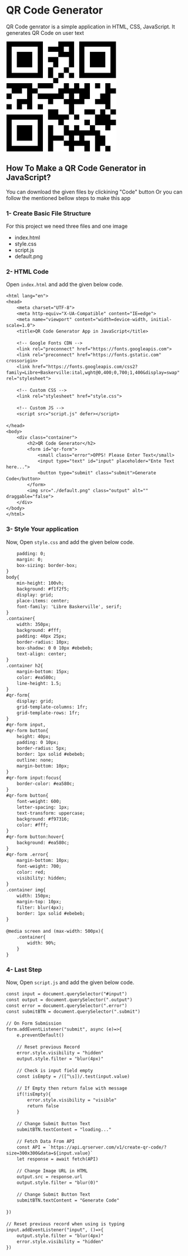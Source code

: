 # QR Code Generator
QR Code genrator is a simple application in HTML, CSS, JavaScript. It generates QR Code on user text

![plot](./default.png)

## How To Make a QR Code Generator in JavaScript?
You can download the given files by clickining "Code" button
Or you can follow the mentioned bellow steps to make this app

### 1- Create Basic File Structure
For this project we need three files and one image
- index.html
- style.css
- script.js
- default.png

### 2- HTML Code
Open ```index.html``` and add the given below code.

```<!DOCTYPE html>
<html lang="en">
<head>
    <meta charset="UTF-8">
    <meta http-equiv="X-UA-Compatible" content="IE=edge">
    <meta name="viewport" content="width=device-width, initial-scale=1.0">
    <title>QR Code Generator App in JavaScript</title>

    <!-- Google Fonts CDN -->
    <link rel="preconnect" href="https://fonts.googleapis.com">
    <link rel="preconnect" href="https://fonts.gstatic.com" crossorigin>
    <link href="https://fonts.googleapis.com/css2?family=Libre+Baskerville:ital,wght@0,400;0,700;1,400&display=swap" rel="stylesheet">
    
    <!-- Custom CSS -->
    <link rel="stylesheet" href="style.css">

    <!-- Custom JS -->
    <script src="script.js" defer></script>

</head>
<body>
    <div class="container">
        <h2>QR Code Generator</h2>
        <form id="qr-form">
            <small class="error">OPPS! Please Enter Text</small>
            <input type="text" id="input" placeholder="Ente Text here...">
            <button type="submit" class="submit">Generate Code</button>
        </form>
        <img src="./default.png" class="output" alt="" draggable="false">
    </div>
</body>
</html>
```

### 3- Style Your application
Now, Open ```style.css``` and add the given below code.
```*{
    padding: 0;
    margin: 0;
    box-sizing: border-box;
}
body{
    min-height: 100vh;
    background: #f1f2f5;
    display: grid;
    place-items: center;
    font-family: 'Libre Baskerville', serif;
}
.container{
    width: 350px;
    background: #fff;
    padding: 40px 25px;
    border-radius: 10px;
    box-shadow: 0 0 10px #ebebeb;
    text-align: center;
}
.container h2{
    margin-bottom: 15px;
    color: #ea580c;
    line-height: 1.5;
}
#qr-form{
    display: grid;
    grid-template-columns: 1fr;
    grid-template-rows: 1fr;
}
#qr-form input,
#qr-form button{
    height: 40px;
    padding: 0 10px;
    border-radius: 5px;
    border: 1px solid #ebebeb;
    outline: none;
    margin-bottom: 10px;
}
#qr-form input:focus{
    border-color: #ea580c;
}
#qr-form button{
    font-weight: 600;
    letter-spacing: 1px;
    text-transform: uppercase;
    background: #f97316;
    color: #fff;
}
#qr-form button:hover{
    background: #ea580c;
}
#qr-form .error{
    margin-bottom: 10px;
    font-weight: 700;
    color: red;
    visibility: hidden;
}
.container img{
    width: 150px;
    margin-top: 10px;
    filter: blur(4px);
    border: 1px solid #ebebeb;
}

@media screen and (max-width: 500px){
    .container{
        width: 90%;
    }
}
```

### 4- Last Step
Now, Open ```script.js``` and add the given below code.
```const form = document.querySelector("#qr-form")
const input = document.querySelector("#input")
const output = document.querySelector(".output")
const error = document.querySelector(".error")
const submitBTN = document.querySelector(".submit")

// On Form Submission
form.addEventListener("submit", async (e)=>{
    e.preventDefault()

    // Reset previous Record
    error.style.visibility = "hidden"
    output.style.filter = "blur(4px)"
    
    // Check is input field empty
    const isEmpty = /([^\s])/.test(input.value)
    
    // If Empty then return false with message
    if(!isEmpty){
        error.style.visibility = "visible"
        return false
    }
    
    // Change Submit Button Text
    submitBTN.textContent = "loading..."

    // Fetch Data From API
    const API = `https://api.qrserver.com/v1/create-qr-code/?size=300x300&data=${input.value}`
    let response = await fetch(API)
    
    // Change Image URL in HTML
    output.src = response.url
    output.style.filter = "blur(0)"

    // Change Submit Button Text
    submitBTN.textContent = "Generate Code"

})

// Reset previous record when using is typing
input.addEventListener("input", ()=>{
    output.style.filter = "blur(4px)"
    error.style.visibility = "hidden"
})
```